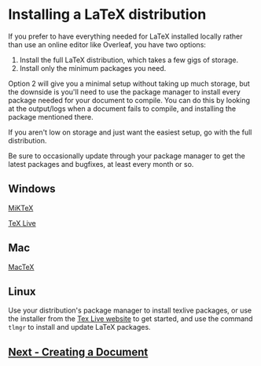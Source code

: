 # Installing a LaTeX distribution

If you prefer to have everything needed for LaTeX installed locally rather than use an online editor like Overleaf, you have two options:
1. Install the full LaTeX distribution, which takes a few gigs of storage. 
2. Install only the minimum packages you need. 

Option 2 will give you a minimal setup without taking up much storage, but the downside is you'll need to use the package manager to install every package needed for your document to compile. You can do this by looking at the output/logs when a document fails to compile, and installing the package mentioned there. 

If you aren't low on storage and just want the easiest setup, go with the full distribution. 

Be sure to occasionally update through your package manager to get the latest packages and bugfixes, at least every month or so.

## Windows

[MiKTeX](https://miktex.org/)

[TeX Live](https://www.tug.org/texlive/)

## Mac

[MacTeX](https://www.tug.org/mactex/)

## Linux

Use your distribution's package manager to install texlive packages, or use the installer from the [Tex Live website](https://www.tug.org/texlive/) to get started, and use the command `tlmgr` to install and update LaTeX packages.


## [Next - Creating a Document](creating-a-document.md)

